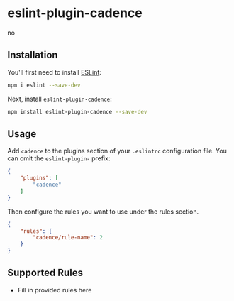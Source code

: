 # eslint-plugin-cadence

no

## Installation

You'll first need to install [ESLint](https://eslint.org/):

```sh
npm i eslint --save-dev
```

Next, install `eslint-plugin-cadence`:

```sh
npm install eslint-plugin-cadence --save-dev
```

## Usage

Add `cadence` to the plugins section of your `.eslintrc` configuration file. You can omit the `eslint-plugin-` prefix:

```json
{
    "plugins": [
        "cadence"
    ]
}
```


Then configure the rules you want to use under the rules section.

```json
{
    "rules": {
        "cadence/rule-name": 2
    }
}
```

## Supported Rules

* Fill in provided rules here


